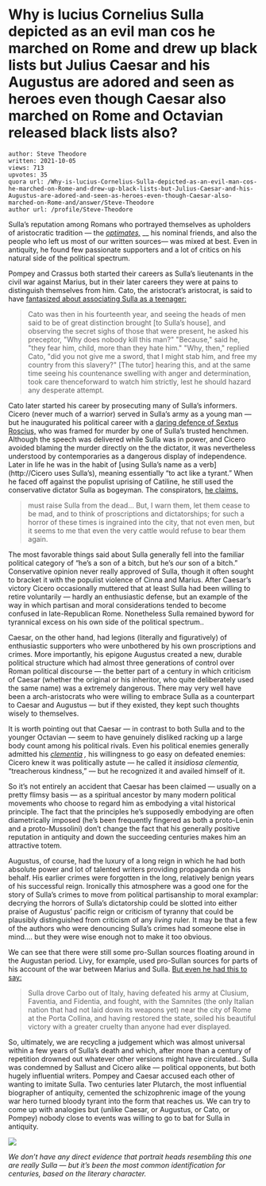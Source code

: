 # Why is lucius Cornelius Sulla depicted as an evil man cos he marched on Rome and drew up black lists but Julius Caesar and his Augustus are adored and seen as heroes even though Caesar also marched on Rome and Octavian released black lists also?

	author: Steve Theodore
	written: 2021-10-05
	views: 713
	upvotes: 35
	quora url: /Why-is-lucius-Cornelius-Sulla-depicted-as-an-evil-man-cos-he-marched-on-Rome-and-drew-up-black-lists-but-Julius-Caesar-and-his-Augustus-are-adored-and-seen-as-heroes-even-though-Caesar-also-marched-on-Rome-and/answer/Steve-Theodore
	author url: /profile/Steve-Theodore


Sulla’s reputation among Romans who portrayed themselves as upholders of aristocratic tradition — the _[optimates,](https://en.wikipedia.org/wiki/Optimates)_ __ his nominal friends, and also the people who left us most of our written sources— was mixed at best. Even in antiquity, he found few passionate supporters and a lot of critics on his natural side of the political spectrum.

Pompey and Crassus both started their careers as Sulla’s lieutenants in the civil war against Marius, but in their later careers they were at pains to distinguish themselves from him. Cato, the aristocrat’s aristocrat, is said to have [fantasized about associating Sulla as a teenager:](http://classics.mit.edu/Plutarch/cato_you.html)

> Cato was then in his fourteenth year, and seeing the heads of men said to be of great distinction brought [to Sulla’s house], and observing the secret sighs of those that were present, he asked his preceptor, "Why does nobody kill this man?" "Because," said he, "they fear him, child, more than they hate him." "Why, then," replied Cato, "did you not give me a sword, that I might stab him, and free my country from this slavery?" [The tutor] hearing this, and at the same time seeing his countenance swelling with anger and determination, took care thenceforward to watch him strictly, lest he should hazard any desperate attempt.

Cato later started his career by prosecuting many of Sulla’s informers. Cicero (never much of a warrior) served in Sulla’s army as a young man — but he inaugurated his political career with a [daring defence of Sextus Roscius,](https://en.wikipedia.org/wiki/Pro_Roscio_Amerino) who was framed for murder by one of Sulla’s trusted henchmen. Although the speech was delivered while Sulla was in power, and Cicero avoided blaming the murder directly on the the dictator, it was nevertheless understood by contemporaries as a dangerous display of independence. Later in life he was in the habit of [using Sulla’s name as a verb](http://Cicero uses Sulla’s), meaning essentially “to act like a tyrant.” When he faced off against the populist uprising of Catiline, he still used the conservative dictator Sulla as bogeyman. The conspirators, [he claims,](https://www.perseus.tufts.edu/hopper/text?doc=Perseus:text:1999.02.0019:text=Catil.:speech=2:chapter=9&highlight=sulla)

> must raise Sulla from the dead… But, I warn them, let them cease to be mad, and to think of proscriptions and dictatorships; for such a horror of these times is ingrained into the city, that not even men, but it seems to me that even the very cattle would refuse to bear them again.

The most favorable things said about Sulla generally fell into the familiar political category of “he’s a son of a bitch, but he’s _our_ son of a bitch.” Conservative opinion never really approved of Sulla, though it often sought to bracket it with the populist violence of Cinna and Marius. After Caesar’s victory Cicero occasionally muttered that at least Sulla had been willing to retire voluntarily — hardly an enthusiastic defense, but an example of the way in which partisan and moral considerations tended to become confused in late-Republican Rome. Nonetheless Sulla remained byword for tyrannical excess on his own side of the political spectrum..

Caesar, on the other hand, had legions (literally and figuratively) of enthusiastic supporters who were unbothered by his own proscriptions and crimes. More importantly, his epigone Augustus created a new, durable political structure which had almost three generations of control over Roman political discourse — the better part of a century in which criticism of Caesar (whether the original or his inheritor, who quite deliberately used the same name) was a extremely dangerous. There may very well have been a arch-aristocrats who were willing to embrace Sulla as a counterpart to Caesar and Augustus — but if they existed, they kept such thoughts wisely to themselves.

It is worth pointing out that Caesar — in contrast to both Sulla and to the younger Octavian — seem to have genuinely disliked racking up a large body count among his political rivals. Even his political enemies generally admitted his _[clementia](https://en.wikipedia.org/wiki/Clementia)_ _,_ his willingness to go easy on defeated enemies: Cicero knew it was politically astute — he called it _insidiosa clementia,_ “treacherous kindness,” — but he recognized it and availed himself of it.

So it’s not entirely an accident that Caesar has been claimed — usually on a pretty flimsy basis — as a spiritual ancestor by many modern political movements who choose to regard him as embodying a vital historical principle. The fact that the principles he’s supposedly embodying are often diametrically imposed (he’s been frequently fingered as both a proto-Lenin and a proto-Mussolini) don’t change the fact that his generally positive reputation in antiquity and down the succeeding centuries makes him an attractive totem.

Augustus, of course, had the luxury of a long reign in which he had both absolute power and lot of talented writers providing propaganda on his behalf. His earlier crimes were forgotten in the long, relatively benign years of his successful reign. Ironically this atmosphere was a good one for the story of Sulla’s crimes to move from political partisanship to moral examplar: decrying the horrors of Sulla’s dictatorship could be slotted into either praise of Augustus’ pacific reign or criticism of tyranny that could be plausibly distinguished from criticism of any _living_  ruler. It may be that a few of the authors who were denouncing Sulla’s crimes had someone else in mind…. but they were wise enough not to make it too obvious.

We can see that there were still some pro-Sullan sources floating around in the Augustan period. Livy, for example, used pro-Sullan sources for parts of his account of the war between Marius and Sulla. [But even he had this to say:](https://www.livius.org/sources/content/livy/livy-periochae-86-90/)

> Sulla drove Carbo out of Italy, having defeated his army at Clusium, Faventia, and Fidentia, and fought, with the Samnites (the only Italian nation that had not laid down its weapons yet) near the city of Rome at the Porta Collina, and having restored the state, soiled his beautiful victory with a greater cruelty than anyone had ever displayed.

So, ultimately, we are recycling a judgement which was almost universal within a few years of Sulla’s death and which, after more than a century of repetition drowned out whatever other versions might have circulated.. Sulla was condemned by Sallust and Cicero alike — political opponents, but both hugely influential writers. Pompey and Caesar accused each other of wanting to imitate Sulla. Two centuries later Plutarch, the most influential biographer of antiquity, cemented the schizophrenic image of the young war hero turned bloody tyrant into the form that reaches us. We can try to come up with analogies but (unlike Caesar, or Augustus, or Cato, or Pompey) nobody close to events was willing to go to bat for Sulla in antiquity.

![](https://qph.fs.quoracdn.net/main-qimg-7f35bc57a579d6c872aee8a2b93c936d-lq)

_We don’t have any direct evidence that portrait heads resembling this one are really Sulla — but it’s been the most common identification for centuries, based on the literary character._ 

